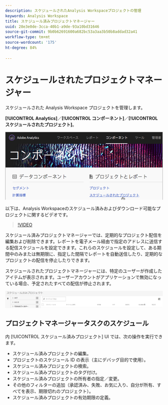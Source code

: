 ```yaml
---
description: スケジュールされたAnalysis Workspaceプロジェクトの管理
keywords: Analysis Workspace
title: スケジュール済みプロジェクトマネージャー
uuid: 28e3e0de-3cca-40b1-a9de-93a10bd31646
source-git-commit: 9b0b62691600a682bc53a3aa3b50b8addad32a41
workflow-type: tm+mt
source-wordcount: '175'
ht-degree: 84%

---
```



# スケジュールされたプロジェクトマネージャー

スケジュールされた Analysis Workspace プロジェクトを管理します。

**[!UICONTROL Analytics]**／**[!UICONTROL コンポーネント]**／**[!UICONTROL スケジュールされたプロジェクト]**。

![](assets/components-scheduled-projects.png)

以下は、Analysis Workspaceのスケジュール済みおよびダウンロード可能なプロジェクトに関するビデオです。

>[!VIDEO](https://video.tv.adobe.com/v/24709/?quality=12)

スケジュール済みプロジェクトマネージャーでは、定期的なプロジェクト配信を編集および削除できます。レポートを電子メール経由で指定のアドレスに送信する配信スケジュールを設定できます。これらのスケジュールを設定して、ある期間中のみまたは無期限に、指定した間隔でレポートを自動送信したり、定期的なプロジェクトの配信を停止したりできます。

スケジュールされたプロジェクトマネージャーには、特定のユーザーが作成したアイテムが表示されます。ユーザーアカウントがアプリケーションで無効になっている場合、予定されたすべての配信が停止されます。

![](assets/scheduled-projects.png)

## プロジェクトマネージャータスクのスケジュール

内 [!UICONTROL スケジュール済みプロジェクト] UI では、次の操作を実行できます。

* スケジュール済みプロジェクトの編集。
* プロジェクトのスケジュール ID の表示（主にデバッグ目的で使用）。
* スケジュール済みプロジェクトの検索。
* スケジュール済みプロジェクトのタグ付け。
* スケジュール済みプロジェクトの所有者の指定／変更。
* その他のフィルターの追加（承認済み、失敗、お気に入り、自分が所有、すべてを表示、期限切れのプロジェクト）。
* スケジュール済みプロジェクトの有効期限の定義。

